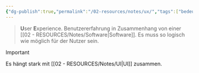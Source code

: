 ```yaml
---
{"dg-publish":true,"permalink":"/02-resources/notes/ux/","tags":["bedeutung","GUI"],"noteIcon":"","updated":"2024-06-22T20:26:47.688+02:00"}
---
```


> **U**ser **E**xperience.
> Benutzererfahrung in Zusammenhang von einer [[02 - RESOURCES/Notes/Software\|Software]].
> Es muss so logisch wie möglich für der Nutzer sein.

> [!important]
> Es hängt stark mit [[02 - RESOURCES/Notes/UI\|UI]] zusammen.